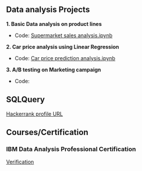 ## Data analysis Projects
**1. Basic Data analysis on product lines**
 - Code: [Supermarket sales analysis.ipynb](https://github.com/mguan10/Data-Analyst-Portfolio/blob/main/Supermarket%20sales%20analysis.ipynb)

**2. Car price analysis using Linear Regression**
 - Code: [Car price prediction analysis.ipynb](https://github.com/mguan10/Data-Analyst-Portfolio/blob/main/Car%20price.ipynb)
 
**3. A/B testing on Marketing campaign** 
 - Code: 

## SQLQuery 
[Hackerrank profile URL](https://www.hackerrank.com/yguan07)

## Courses/Certification
### IBM Data Analysis Professional Certification 
[Verification](https://coursera.org/verify/professional-cert/B6TW96GNNAUD)
